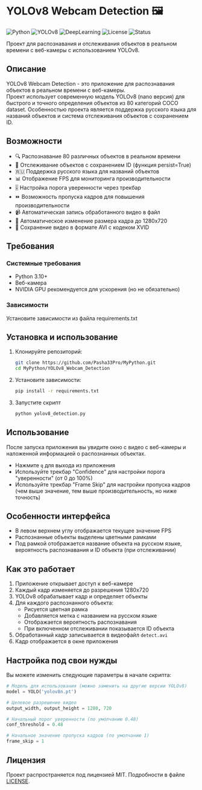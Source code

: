 # YOLOv8 Webcam Detection 🖼️

![Python](https://img.shields.io/badge/Python-3.10%2B-blue?logo=python)
![YOLOv8](https://img.shields.io/badge/YOLOv8-Computer_Vision-orange?logo=computer-vision)
![DeepLearning](https://img.shields.io/badge/Deep_Learning-AI-purple)
![License](https://img.shields.io/badge/License-MIT-green)
![Status](https://img.shields.io/badge/Status-Active-brightgreen)

Проект для распознавания и отслеживания объектов в реальном времени с веб-камеры с использованием YOLOv8.

## Описание

YOLOv8 Webcam Detection - это приложение для распознавания объектов в реальном времени с веб-камеры.<br>
Проект использует современную модель YOLOv8 (nano версия) для быстрого и точного определения объектов из 80 категорий COCO dataset.
Особенностью проекта является поддержка русского языка для названий объектов и система отслеживания объектов с сохранением ID.

## Возможности

- 🔍 Распознавание 80 различных объектов в реальном времени
- 🔄 Отслеживание объектов с сохранением ID (функция persist=True)
- 🇷🇺 Поддержка русского языка для названий объектов
- 📊 Отображение FPS для мониторинга производительности
- 🎚️ Настройка порога уверенности через трекбар
- ⏩ Возможность пропуска кадров для повышения производительности
- 📹 Автоматическая запись обработанного видео в файл
- 📏 Автоматическое изменение размера кадра до 1280x720
- 💾 Сохранение видео в формате AVI с кодеком XVID

## Требования

### Системные требования

- Python 3.10+
- Веб-камера
- NVIDIA GPU рекомендуется для ускорения (но не обязательно)

### Зависимости

Установите зависимости из файла requirements.txt

## Установка и использование

1. Клонируйте репозиторий:
   ```bash
   git clone https://github.com/Pasha33Pro/MyPython.git
   cd MyPython/YOLOv8_Webcam_Detection
   ```
2. Установите зависимости:
    ```bash
   pip install -r requirements.txt
   ```
3. Запустите скрипт
    ```bash
   python yolov8_detection.py
   ```

## Использование

После запуска приложения вы увидите окно с видео с веб-камеры и наложенной информацией о распознанных объектах.

* Нажмите `q` для выхода из приложения
* Используйте трекбар "Confidence" для настройки порога "уверенности" (от 0 до 100%)
* Используйте трекбар "Frame Skip" для настройки пропуска кадров (чем выше значение, тем выше производительность, но
  ниже точность)

## Особенности интерфейса

* В левом верхнем углу отображается текущее значение FPS
* Распознанные объекты выделены цветными рамками
* Под рамкой отображается название объекта на русском языке, вероятность распознавания и ID объекта (при отслеживании)

## Как это работает

1. Приложение открывает доступ к веб-камере
2. Каждый кадр изменяется до разрешения 1280x720
3. YOLOv8 обрабатывает кадр и определяет объекты
4. Для каждого распознанного объекта:
    * Рисуется цветная рамка
    * Добавляется метка с названием на русском языке
    * Отображается вероятность распознавания
    * При включенном отслеживании показывается ID объекта
5. Обработанный кадр записывается в видеофайл `detect.avi`
6. Кадр отображается в окне приложения

## Настройка под свои нужды

Вы можете изменить следующие параметры в начале скрипта:

```python
# Модель для использования (можно заменить на другие версии YOLOv8)
model = YOLO('yolov8n.pt')

# Целевое разрешение видео
output_width, output_height = 1280, 720

# Начальный порог уверенности (по умолчанию 0.48)
conf_threshold = 0.48

# Начальное значение пропуска кадров (по умолчанию 1)
frame_skip = 1
```

## Лицензия

Проект распространяется под лицензией MIT. Подробности в файле [LICENSE](LICENSE).